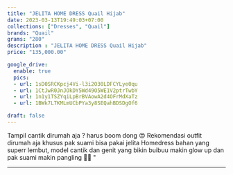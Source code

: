 ```yaml
---
title: "JELITA HOME DRESS Quail Hijab"
date: 2023-03-13T19:49:03+07:00
collections: ["Dresses", "Quail"]
brands: "Quail"
grams: "280"
description : "JELITA HOME DRESS Quail Hijab"
price: "135,000.00"

google_drive:
  enable: true
  pics:
  - url: 1sD0SRCKpcj4Vi-l3i2O30LDFCYLye0qu
  - url: 1CtJwR0JnJOkDY5Wd49O5WE1V2ptrTwbY
  - url: 1n1y1TSZYqiLpBrBVAowA2d4OFrMdXaTz
  - url: 1BWk7LTKMLmUCbPYa3y8SEQahBDSDgOf6

draft: false
---
```


Tampil cantik dirumah aja ? harus boom dong 😍 Rekomendasi outfit dirumah aja khusus pak suami bisa pakai jelita Homedress bahan yang superr lembut, model cantik dan genit yang bikin buibuu makin glow up dan pak suami makin pangling 🥰🥰 "

------    
 
